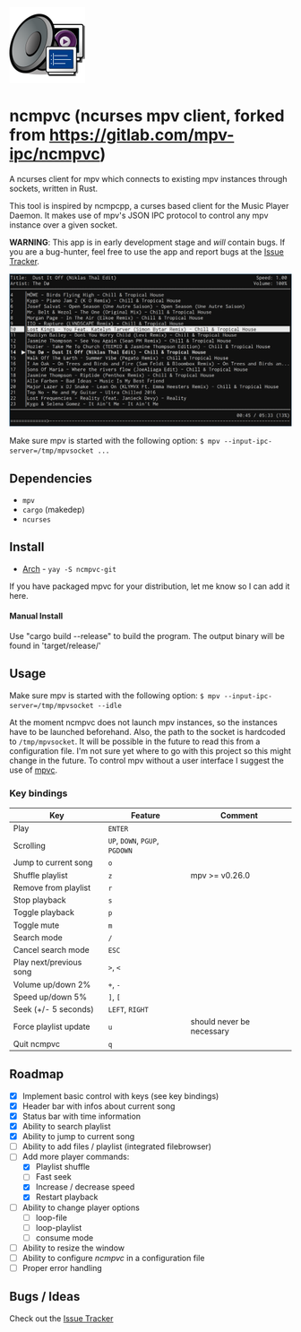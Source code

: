 ![ncmpvc screenshot](https://github.com/archusXIV/ncmpvc/blob/main/res/logo.png "logo")
# ncmpvc (ncurses mpv client, forked from https://gitlab.com/mpv-ipc/ncmpvc)

A ncurses client for mpv which connects to existing mpv instances through sockets, written in Rust.

This tool is inspired by ncmpcpp, a curses based client for the Music Player Daemon.
It makes use of mpv's JSON IPC protocol to control any mpv instance over a given socket.

**WARNING**: 
This app is in early development stage and _will_ contain bugs.
If you are a bug-hunter, feel free to use the app and report bugs at the [Issue Tracker](https://gitlab.com/mpv-ipc/ncmpvc/issues).

![ncmpvc screenshot](https://github.com/archusXIV/ncmpvc/blob/main/ncmpvc.png "ncmpvc screenshot")

Make sure mpv is started with the following option:
`
$ mpv --input-ipc-server=/tmp/mpvsocket ...
`

## Dependencies

- `mpv`
- `cargo` (makedep)
- `ncurses`

## Install

- [Arch](https://aur.archlinux.org/packages/ncmpvc-git) - `yay -S ncmpvc-git`

If you have packaged mpvc for your distribution, let me know so I can add it here.

#### Manual Install

Use "cargo build --release" to build the program.
The output binary will be found in 'target/release/'

## Usage

Make sure mpv is started with the following option:
`
$ mpv --input-ipc-server=/tmp/mpvsocket --idle
`

At the moment ncmpvc does not launch mpv instances, so the instances have to be launched beforehand. Also, the path to the socket is hardcoded to `/tmp/mpvsocket`. It will be possible in the future to read this from a configuration file.
I'm not sure yet where to go with this project so this might change in the future.
To control mpv without a user interface I suggest the use of [mpvc](https://gitlab.com/mpv-ipc/mpvc-rs).

### Key bindings
Key | Feature | Comment
--- | --- | ---
Play | `ENTER` |
Scrolling | `UP`, `DOWN`, `PGUP`, `PGDOWN` |
Jump to current song | `o`
Shuffle playlist | `z` | mpv >= v0.26.0
Remove from playlist | `r` |
Stop playback | `s` |
Toggle playback | `p` |
Toggle mute | `m` |
Search mode | `/` |
Cancel search mode | `ESC` |
Play next/previous song | `>`, `<` |
Volume up/down 2% | `+`, `-` |
Speed up/down 5% | `]`, `[` |
Seek (+/- 5 seconds) | `LEFT`, `RIGHT` |
Force playlist update | `u` | should never be necessary
Quit ncmpvc | `q` |

## Roadmap
* [x] Implement basic control with keys (see key bindings)
* [x] Header bar with infos about current song
* [x] Status bar with time information
* [x] Ability to search playlist
* [x] Ability to jump to current song
* [ ] Ability to add files / playlist (integrated filebrowser)
* [ ] Add more player commands:
  * [x] Playlist shuffle
  * [ ] Fast seek
  * [x] Increase / decrease speed
  * [x] Restart playback
* [ ] Ability to change player options
  * [ ] loop-file
  * [ ] loop-playlist
  * [ ] consume mode
* [ ] Ability to resize the window
* [ ] Ability to configure _ncmpvc_ in a configuration file
* [ ] Proper error handling

## Bugs / Ideas

Check out the [Issue Tracker](https://gitlab.com/mpv-ipc/ncmpvc/issues)

